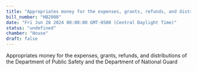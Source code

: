 ```yaml
---
title: "Appropriates money for the expenses, grants, refunds, and distributions of the Department of Public Safety and the Department of National Guard"
bill_number: "HB2008"
date: "Fri Jun 28 2024 00:00:00 GMT-0500 (Central Daylight Time)"
status: "undefined"
chamber: "House"
draft: false
---
```

Appropriates money for the expenses, grants, refunds, and distributions of the Department of Public Safety and the Department of National Guard
